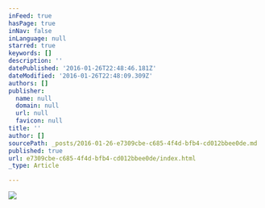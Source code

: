 ```yaml
---
inFeed: true
hasPage: true
inNav: false
inLanguage: null
starred: true
keywords: []
description: ''
datePublished: '2016-01-26T22:48:46.181Z'
dateModified: '2016-01-26T22:48:09.309Z'
authors: []
publisher:
  name: null
  domain: null
  url: null
  favicon: null
title: ''
author: []
sourcePath: _posts/2016-01-26-e7309cbe-c685-4f4d-bfb4-cd012bbee0de.md
published: true
url: e7309cbe-c685-4f4d-bfb4-cd012bbee0de/index.html
_type: Article

---
```

![](https://the-grid-user-content.s3-us-west-2.amazonaws.com/4b8bba81-a881-4a49-8722-c905335583e8.jpg)